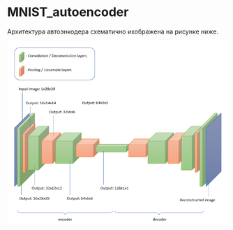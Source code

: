 # MNIST_autoencoder
Архитектура автоэнкодера схематично ихображена на рисунке ниже. 
<center>
  <img src='https://github.com/JosephFrancisTribbiani/MNIST_autoencoder/blob/main/images/architecture.png'></img>
</center>
